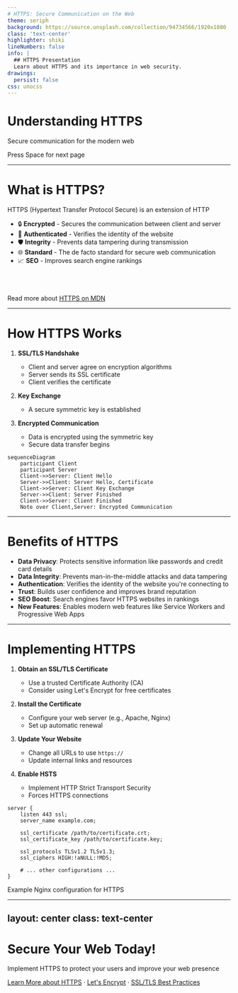 ```yaml
---
# HTTPS: Secure Communication on the Web
theme: seriph
background: https://source.unsplash.com/collection/94734566/1920x1080
class: 'text-center'
highlighter: shiki
lineNumbers: false
info: |
  ## HTTPS Presentation
  Learn about HTTPS and its importance in web security.
drawings:
  persist: false
css: unocss
---
```


# Understanding HTTPS

Secure communication for the modern web

<div class="pt-12">
  <span @click="$slidev.nav.next" class="px-2 py-1 rounded cursor-pointer" hover="bg-white bg-opacity-10">
    Press Space for next page <carbon:arrow-right class="inline"/>
  </span>
</div>

<div class="abs-br m-6 flex gap-2">
  <a href="https://github.com/slidevjs/slidev" target="_blank" alt="GitHub"
    class="text-xl icon-btn opacity-50 !border-none !hover:text-white">
    <carbon-logo-github />
  </a>
</div>

---

# What is HTTPS?

HTTPS (Hypertext Transfer Protocol Secure) is an extension of HTTP

- 🔒 **Encrypted** - Secures the communication between client and server
- 🔐 **Authenticated** - Verifies the identity of the website
- 🛡️ **Integrity** - Prevents data tampering during transmission
- 🌐 **Standard** - The de facto standard for secure web communication
- 📈 **SEO** - Improves search engine rankings

<br>
<br>

Read more about [HTTPS on MDN](https://developer.mozilla.org/en-US/docs/Glossary/HTTPS)

---

# How HTTPS Works

<div grid="~ cols-2 gap-4">
<div>

1. **SSL/TLS Handshake**
   - Client and server agree on encryption algorithms
   - Server sends its SSL certificate
   - Client verifies the certificate

2. **Key Exchange**
   - A secure symmetric key is established

3. **Encrypted Communication**
   - Data is encrypted using the symmetric key
   - Secure data transfer begins

</div>
<div>

```mermaid {scale: 0.7}
sequenceDiagram
    participant Client
    participant Server
    Client->>Server: Client Hello
    Server->>Client: Server Hello, Certificate
    Client->>Server: Client Key Exchange
    Server->>Client: Server Finished
    Client->>Server: Client Finished
    Note over Client,Server: Encrypted Communication
```

</div>
</div>

---

# Benefits of HTTPS

<v-clicks>

- **Data Privacy**: Protects sensitive information like passwords and credit card details
- **Data Integrity**: Prevents man-in-the-middle attacks and data tampering
- **Authentication**: Verifies the identity of the website you're connecting to
- **Trust**: Builds user confidence and improves brand reputation
- **SEO Boost**: Search engines favor HTTPS websites in rankings
- **New Features**: Enables modern web features like Service Workers and Progressive Web Apps

</v-clicks>

---

# Implementing HTTPS

<div grid="~ cols-2 gap-4">
<div>

1. **Obtain an SSL/TLS Certificate**
   - Use a trusted Certificate Authority (CA)
   - Consider using Let's Encrypt for free certificates

2. **Install the Certificate**
   - Configure your web server (e.g., Apache, Nginx)
   - Set up automatic renewal

3. **Update Your Website**
   - Change all URLs to use `https://`
   - Update internal links and resources

4. **Enable HSTS**
   - Implement HTTP Strict Transport Security
   - Forces HTTPS connections

</div>
<div>

```nginx
server {
    listen 443 ssl;
    server_name example.com;

    ssl_certificate /path/to/certificate.crt;
    ssl_certificate_key /path/to/certificate.key;

    ssl_protocols TLSv1.2 TLSv1.3;
    ssl_ciphers HIGH:!aNULL:!MD5;

    # ... other configurations ...
}
```

<div class="text-sm mt-4">
Example Nginx configuration for HTTPS
</div>

</div>
</div>

---
layout: center
class: text-center
---

# Secure Your Web Today!

Implement HTTPS to protect your users and improve your web presence

[Learn More about HTTPS](https://web.dev/why-https-matters/) · [Let's Encrypt](https://letsencrypt.org/) · [SSL/TLS Best Practices](https://www.ssllabs.com/projects/best-practices/)